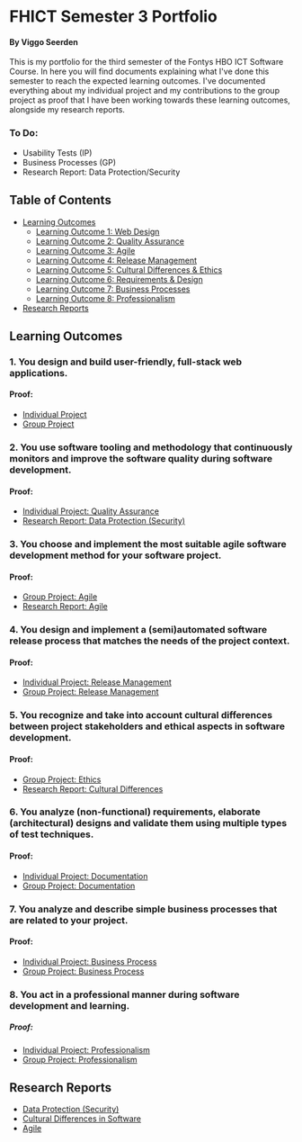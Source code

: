 # FHICT Semester 3 Portfolio
#### By Viggo Seerden
This is my portfolio for the third semester of the Fontys HBO ICT Software Course. In here you will find documents explaining what I've done this semester to reach the expected learning outcomes. I've documented everything about my individual project and my contributions to the group project as proof that I have been working towards these learning outcomes, alongside my research reports.

### To Do:

- Usability Tests (IP)
- Business Processes (GP)
- Research Report: Data Protection/Security

## Table of Contents

- [Learning Outcomes](https://github.com/ViggoSeerden/FHICT-S3-Portfolio#learning-outcomes)
  - [Learning Outcome 1: Web Design](https://github.com/ViggoSeerden/FHICT-S3-Portfolio#1-you-design-and-build-user-friendly-full-stack-web-applications)
  - [Learning Outcome 2: Quality Assurance](https://github.com/ViggoSeerden/FHICT-S3-Portfolio#2-you-use-software-tooling-and-methodology-that-continuously-monitors-and-improve-the-software-quality-during-software-development)
  - [Learning Outcome 3: Agile](https://github.com/ViggoSeerden/FHICT-S3-Portfolio#3-you-choose-and-implement-the-most-suitable-agile-software-development-method-for-your-software-project)
  - [Learning Outcome 4: Release Management](https://github.com/ViggoSeerden/FHICT-S3-Portfolio#4-you-design-and-implement-a-semiautomated-software-release-process-that-matches-the-needs-of-the-project-context)
  - [Learning Outcome 5: Cultural Differences & Ethics](https://github.com/ViggoSeerden/FHICT-S3-Portfolio#5-you-recognize-and-take-into-account-cultural-differences-between-project-stakeholders-and-ethical-aspects-in-software-development)
  - [Learning Outcome 6: Requirements & Design](https://github.com/ViggoSeerden/FHICT-S3-Portfolio#6-you-analyze-non-functional-requirements-elaborate-architectural-designs-and-validate-them-using-multiple-types-of-test-techniques)
  - [Learning Outcome 7: Business Processes](https://github.com/ViggoSeerden/FHICT-S3-Portfolio#7-you-analyze-and-describe-simple-business-processes-that-are-related-to-your-project)
  - [Learning Outcome 8: Professionalism](https://github.com/ViggoSeerden/FHICT-S3-Portfolio#8-you-act-in-a-professional-manner-during-software-development-and-learning)
- [Research Reports](https://github.com/ViggoSeerden/FHICT-S3-Portfolio#research-reports)

## Learning Outcomes

### 1. You design and build user-friendly, full-stack web applications.
#### Proof:
- [Individual Project](https://github.com/ViggoSeerden/FHICT-S3-Portfolio/blob/main/IndividualProject.md)
- [Group Project](https://github.com/ViggoSeerden/FHICT-S3-Portfolio/blob/main/GroupProject.md)

### 2. You use software tooling and methodology that continuously monitors and improve the software quality during software development.
#### Proof:
- [Individual Project: Quality Assurance](https://github.com/ViggoSeerden/FHICT-S3-Portfolio/blob/main/IndividualProject.md#quality-assurance)
- [Research Report: Data Protection (Security)](https://github.com/ViggoSeerden/FHICT-S3-Portfolio/blob/main/Research%20Report:%20Data%20Protection.md)

### 3. You choose and implement the most suitable agile software development method for your software project.
#### Proof:
- [Group Project: Agile](https://github.com/ViggoSeerden/FHICT-S3-Portfolio/blob/main/GroupProject.md#agile)
- [Research Report: Agile](https://github.com/ViggoSeerden/FHICT-S3-Portfolio/blob/main/Research%20Report:%20Agile.md)

### 4. You design and implement a (semi)automated software release process that matches the needs of the project context.
#### Proof:
- [Individual Project: Release Management](https://github.com/ViggoSeerden/FHICT-S3-Portfolio/blob/main/IndividualProject.md#release-management)
- [Group Project: Release Management](https://github.com/ViggoSeerden/FHICT-S3-Portfolio/blob/main/GroupProject.md#release-management)

### 5. You recognize and take into account cultural differences between project stakeholders and ethical aspects in software development.
#### Proof:
- [Group Project: Ethics](https://github.com/ViggoSeerden/FHICT-S3-Portfolio/blob/main/GroupProject.md#ethics)
- [Research Report: Cultural Differences](https://github.com/ViggoSeerden/FHICT-S3-Portfolio/blob/main/Research%20Report:%20Cultural%20Differences.md)

### 6. You analyze (non-functional) requirements, elaborate (architectural) designs and validate them using multiple types of test techniques.
#### Proof:
- [Individual Project: Documentation](https://github.com/ViggoSeerden/FHICT-S3-Portfolio/blob/main/IndividualProject.md#documentation)
- [Group Project: Documentation](https://github.com/ViggoSeerden/FHICT-S3-Portfolio/blob/main/GroupProject.md#documentation)

### 7. You analyze and describe simple business processes that are related to your project.
#### Proof:
- [Individual Project: Business Process](https://github.com/ViggoSeerden/FHICT-S3-Portfolio/blob/main/IndividualProject.md#business-process)
- [Group Project: Business Process](https://github.com/ViggoSeerden/FHICT-S3-Portfolio/blob/main/GroupProject.md#business-process)

### 8. You act in a professional manner during software development and learning.
##### Proof:
- [Individual Project: Professionalism](https://github.com/ViggoSeerden/FHICT-S3-Portfolio/blob/main/IndividualProject.md#professionalism)
- [Group Project: Professionalism](https://github.com/ViggoSeerden/FHICT-S3-Portfolio/blob/main/GroupProject.md#professionalism)


## Research Reports

- [Data Protection (Security)](https://github.com/ViggoSeerden/FHICT-S3-Portfolio/blob/main/Research%20Report:%20Data%20Protection.md)
- [Cultural Differences in Software](https://github.com/ViggoSeerden/FHICT-S3-Portfolio/blob/main/Research%20Report:%20Cultural%20Differences.md)
- [Agile](https://github.com/ViggoSeerden/FHICT-S3-Portfolio/blob/main/Research%20Report:%20Agile.md)
